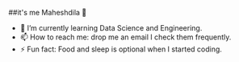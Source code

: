 ##it's me Maheshdila 👋

- 🌱 I’m currently learning Data Science and Engineering.
- 📫 How to reach me: drop me an email I check them frequently.
- ⚡ Fun fact: Food and sleep is optional when I started coding.
  

<!--
**maheshdila/maheshdila** is a ✨ _special_ ✨ repository because its `README.md` (this file) appears on your GitHub profile.

Here are some ideas to get you started:

- 🔭 I’m currently working on ...
- 🌱 I’m currently learning ...
- 👯 I’m looking to collaborate on ...
- 🤔 I’m looking for help with ...
- 💬 Ask me about ...
- 📫 How to reach me: ...
- 😄 Pronouns: ...
- ⚡ Fun fact: ...
-->
